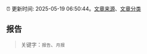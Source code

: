 :alarm_clock: 更新时间: 2025-05-19 06:50:44。[文章来源](/README.md)、[文章分类](/TAGS.md)

## 报告


> 关键字：`报告`、`月报`




